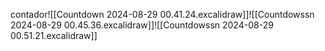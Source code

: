 contador![[Countdown 2024-08-29 00.41.24.excalidraw]]![[Countdowssn 2024-08-29 00.45.36.excalidraw]]![[Countdowssn 2024-08-29 00.51.21.excalidraw]]